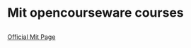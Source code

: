 # Mit opencourseware courses

## 
[Official Mit Page](https://ocw.mit.edu/courses/mathematics/18-s096-topics-in-mathematics-with-applications-in-finance-fall-2013/)
